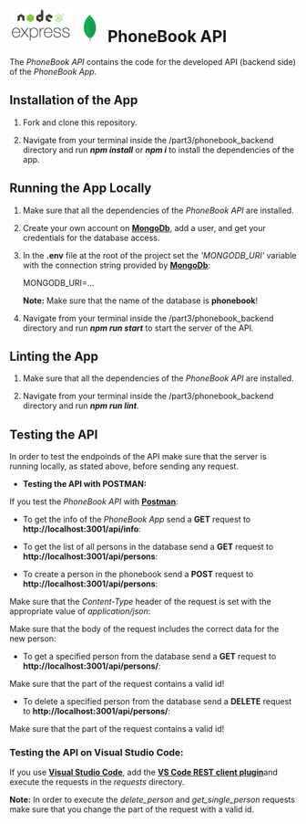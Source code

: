 <h1>
<img src="https://raw.githubusercontent.com/katerina-tziala/fullstackopen2019/master/documentation_images/node_express.png" alt="node express logo" width="auto" height="60">
<img src="https://raw.githubusercontent.com/katerina-tziala/fullstackopen2019/master/documentation_images/mongoDB_logo.png" alt="mongoDB logo" width="50" height="50">
PhoneBook API<br/>
</h1>

The *PhoneBook API* contains the code for the developed API (backend side) of the *PhoneBook App*.


## Installation of the App

1. Fork and clone this repository.

2. Navigate from your terminal inside the /part3/phonebook_backend directory and run ***npm install*** or ***npm i*** to install the dependencies of the app.


## Running the App Locally

1. Make sure that all the dependencies of the *PhoneBook API* are installed.

2. Create your own account on [**MongoDb**](https://www.mongodb.com/cloud), add a user, and get your credentials for the database access.

3. In the **.env** file at the root of the project set the *'MONGODB_URI'* variable with the connection string provided by [**MongoDb**](https://www.mongodb.com/cloud):
    
    MONGODB_URI=...

    **Note:** Make sure that the name of the database is **phonebook**!

4. Navigate from your terminal inside the /part3/phonebook_backend directory and run ***npm run start*** to start the server of the API.


## Linting the App

1. Make sure that all the dependencies of the *PhoneBook API* are installed.

2. Navigate from your terminal inside the /part3/phonebook_backend directory and run ***npm run lint***.


## Testing the API

In order to test the endpoinds of the API make sure that the server is running locally, as stated above, before sending any request.


* **Testing the API with POSTMAN:** <br/>

If you test the *PhoneBook API* with [**Postman**](https://www.getpostman.com/):

* To get the info of the *PhoneBook App* send a **GET** request to  **http://localhost:3001/api/info**:

* To get the list of all persons in the database send a **GET** request to  **http://localhost:3001/api/persons**:

* To create a person in the phonebook send a **POST** request to  **http://localhost:3001/api/persons**:


Make sure that the *Content-Type* header of the request is set with the appropriate value of *application/json*:

Make sure that the body of the request includes the correct data for the new person: 


* To get a specified person from the database send a **GET** request to  **http://localhost:3001/api/persons/<ID>**:

Make sure that the ***<ID>*** part of the request contains a valid id!

* To delete a specified person from the database send a **DELETE** request to  **http://localhost:3001/api/persons/<ID>**:

Make sure that the ***<ID>*** part of the request contains a valid id!



### Testing the API on Visual Studio Code:

If you use [**Visual Studio Code**](https://code.visualstudio.com/), add the [**VS Code REST client plugin**](https://marketplace.visualstudio.com/items?itemName=humao.rest-client)and execute the requests in the *requests* directory.

**Note:** In order to execute the *delete_person* and *get_single_person* requests make sure that you change the ***<ID>*** part of the request with a valid id.
